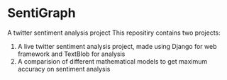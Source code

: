 # SentiGraph
A twitter sentiment analysis project
This repositiry contains two projects:
1. A live twitter sentiment analysis project, made using Django for web framework and TextBlob for analysis
2. A comparision of different mathematical models to get maximum accuracy on sentiment analysis

